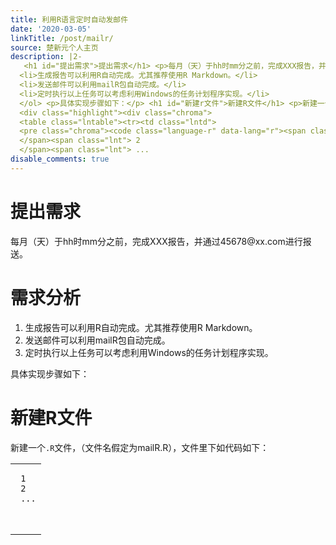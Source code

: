 ```yaml
---
title: 利用R语言定时自动发邮件
date: '2020-03-05'
linkTitle: /post/mailr/
source: 楚新元个人主页
description: |2-
   <h1 id="提出需求">提出需求</h1> <p>每月（天）于hh时mm分之前，完成XXX报告，并通过45678@xx.com进行报送。</p> <h1 id="需求分析">需求分析</h1> <ol>
  <li>生成报告可以利用R自动完成。尤其推荐使用R Markdown。</li>
  <li>发送邮件可以利用mailR包自动完成。</li>
  <li>定时执行以上任务可以考虑利用Windows的任务计划程序实现。</li>
  </ol> <p>具体实现步骤如下：</p> <h1 id="新建r文件">新建R文件</h1> <p>新建一个<code>.R</code>文件，（文件名假定为mailR.R），文件里下如代码如下：</p>
  <div class="highlight"><div class="chroma">
  <table class="lntable"><tr><td class="lntd">
  <pre class="chroma"><code class="language-r" data-lang="r"><span class="lnt"> 1
  </span><span class="lnt"> 2
  </span><span class="lnt"> ...
disable_comments: true
---
```

 <h1 id="提出需求">提出需求</h1> <p>每月（天）于hh时mm分之前，完成XXX报告，并通过45678@xx.com进行报送。</p> <h1 id="需求分析">需求分析</h1> <ol>
<li>生成报告可以利用R自动完成。尤其推荐使用R Markdown。</li>
<li>发送邮件可以利用mailR包自动完成。</li>
<li>定时执行以上任务可以考虑利用Windows的任务计划程序实现。</li>
</ol> <p>具体实现步骤如下：</p> <h1 id="新建r文件">新建R文件</h1> <p>新建一个<code>.R</code>文件，（文件名假定为mailR.R），文件里下如代码如下：</p>
<div class="highlight"><div class="chroma">
<table class="lntable"><tr><td class="lntd">
<pre class="chroma"><code class="language-r" data-lang="r"><span class="lnt"> 1
</span><span class="lnt"> 2
</span><span class="lnt"> ...